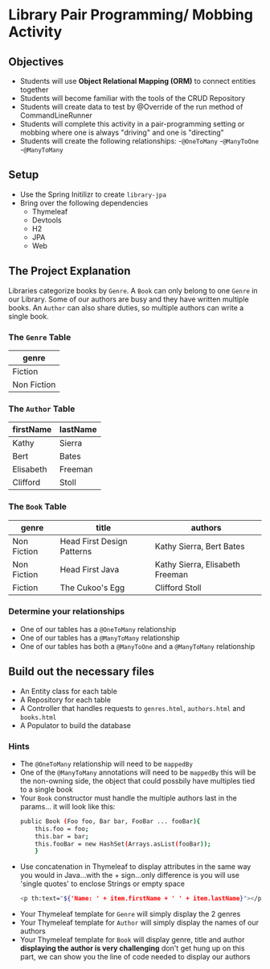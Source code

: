 # Library Pair Programming/ Mobbing Activity

## Objectives
- Students will use **Object Relational Mapping (ORM)** to connect entities together 
- Students will become familiar with the tools of the CRUD Repository
- Students will create data to test by @Override of the run method of CommandLineRunner
- Students will complete this activity in a pair-programming setting or mobbing where one is always "driving" and one is "directing"
- Students will create the following relationships:
  -`@OneToMany`
  -`@ManyToOne`
  -`@ManyToMany`


## Setup
- Use the Spring Initilizr to create `library-jpa`
- Bring over the following dependencies
  - Thymeleaf
  - Devtools
  - H2
  - JPA
  - Web

## The Project Explanation
Libraries categorize books by `Genre`. A `Book` can only belong to one `Genre` in our Library. Some of our authors are busy and they have written multiple books. An `Author` can also share duties, so multiple authors can write a single book. 

### The `Genre` Table

|genre|
|----|
|Fiction|
|Non Fiction|

### The `Author` Table

|firstName|lastName|
|----|--------|
|Kathy|Sierra|
|Bert|Bates|
|Elisabeth|Freeman|
|Clifford|Stoll|

### The `Book` Table

|genre|title|authors|
|----|--------|---|
|Non Fiction|Head First Design Patterns|Kathy Sierra, Bert Bates|
|Non Fiction|Head First Java|Kathy Sierra, Elisabeth Freeman|
|Fiction|The Cukoo's Egg|Clifford Stoll|

### Determine your relationships
- One of our tables has a `@OneToMany` relationship
- One of our tables has a `@ManyToMany` relationship
- One of our tables has both a `@ManyToOne` and a `@ManyToMany` relationship

## Build out the necessary files
- An Entity class for each table
- A Repository for each table
- A Controller that handles requests to `genres.html`, `authors.html` and `books.html`
- A Populator to build the database 

### Hints
- The `@OneToMany` relationship will need to be `mappedBy`
- One of the `@ManyToMany` annotations will need to be `mappedBy` this will be the non-owning side, the object that could possbily have multiples tied to a single book 
- Your `Book` constructor must handle the multiple authors last in the params... it will look like this:
  ```bash
  public Book (Foo foo, Bar bar, FooBar ... fooBar){
      this.foo = foo;
      this.bar = bar;
      this.fooBar = new HashSet(Arrays.asList(fooBar));
      }
   ```
 - Use concatenation in Thymeleaf to display attributes in the same way you would in Java...with the + sign...only difference is you will use 'single quotes' to enclose Strings or empty space
   ```bash
   <p th:text="${'Name: ' + item.firstName + ' ' + item.lastName}"></p>
   ```
 - Your Thymeleaf template for `Genre` will simply display the 2 genres
 - Your Thymeleaf template for `Author` will simply display the names of our authors
 - Your Thymeleaf template for `Book` will display genre, title and author **displaying the author is very challenging** don't get hung up on this part, we can show you the line of code needed to display our authors
